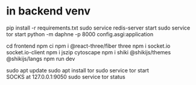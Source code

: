 # in backend venv
pip install -r requirements.txt
sudo service redis-server start
sudo service tor start 
python -m daphne -p 8000 config.asgi:application


cd frontend
npm ci
npm i @react-three/fiber three
npm i socket.io socket.io-client
npm i jszip cytoscape
npm i shiki @shikijs/themes @shikijs/langs
npm run dev



sudo apt update
sudo apt install tor
sudo service tor start           
SOCKS at 127.0.0.1:9050
sudo service tor status



